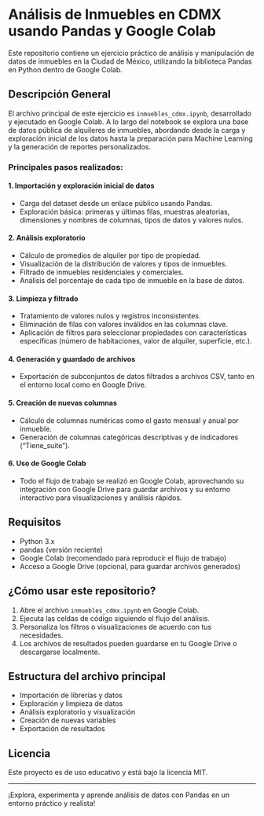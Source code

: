 # Análisis de Inmuebles en CDMX usando Pandas y Google Colab

Este repositorio contiene un ejercicio práctico de análisis y manipulación de datos de inmuebles en la Ciudad de México, utilizando la biblioteca Pandas en Python dentro de Google Colab.

## Descripción General

El archivo principal de este ejercicio es `inmuebles_cdmx.ipynb`, desarrollado y ejecutado en Google Colab. A lo largo del notebook se explora una base de datos pública de alquileres de inmuebles, abordando desde la carga y exploración inicial de los datos hasta la preparación para Machine Learning y la generación de reportes personalizados.

### Principales pasos realizados:

#### 1. Importación y exploración inicial de datos
- Carga del dataset desde un enlace público usando Pandas.
- Exploración básica: primeras y últimas filas, muestras aleatorias, dimensiones y nombres de columnas, tipos de datos y valores nulos.

#### 2. Análisis exploratorio
- Cálculo de promedios de alquiler por tipo de propiedad.
- Visualización de la distribución de valores y tipos de inmuebles.
- Filtrado de inmuebles residenciales y comerciales.
- Análisis del porcentaje de cada tipo de inmueble en la base de datos.

#### 3. Limpieza y filtrado
- Tratamiento de valores nulos y registros inconsistentes.
- Eliminación de filas con valores inválidos en las columnas clave.
- Aplicación de filtros para seleccionar propiedades con características específicas (número de habitaciones, valor de alquiler, superficie, etc.).

#### 4. Generación y guardado de archivos
- Exportación de subconjuntos de datos filtrados a archivos CSV, tanto en el entorno local como en Google Drive.

#### 5. Creación de nuevas columnas
- Cálculo de columnas numéricas como el gasto mensual y anual por inmueble.
- Generación de columnas categóricas descriptivas y de indicadores (“Tiene_suite”).

#### 6. Uso de Google Colab
- Todo el flujo de trabajo se realizó en Google Colab, aprovechando su integración con Google Drive para guardar archivos y su entorno interactivo para visualizaciones y análisis rápidos.

## Requisitos

- Python 3.x
- pandas (versión reciente)
- Google Colab (recomendado para reproducir el flujo de trabajo)
- Acceso a Google Drive (opcional, para guardar archivos generados)

## ¿Cómo usar este repositorio?

1. Abre el archivo `inmuebles_cdmx.ipynb` en Google Colab.
2. Ejecuta las celdas de código siguiendo el flujo del análisis.
3. Personaliza los filtros o visualizaciones de acuerdo con tus necesidades.
4. Los archivos de resultados pueden guardarse en tu Google Drive o descargarse localmente.

## Estructura del archivo principal

- Importación de librerías y datos
- Exploración y limpieza de datos
- Análisis exploratorio y visualización
- Creación de nuevas variables
- Exportación de resultados

## Licencia

Este proyecto es de uso educativo y está bajo la licencia MIT.

---

¡Explora, experimenta y aprende análisis de datos con Pandas en un entorno práctico y realista!